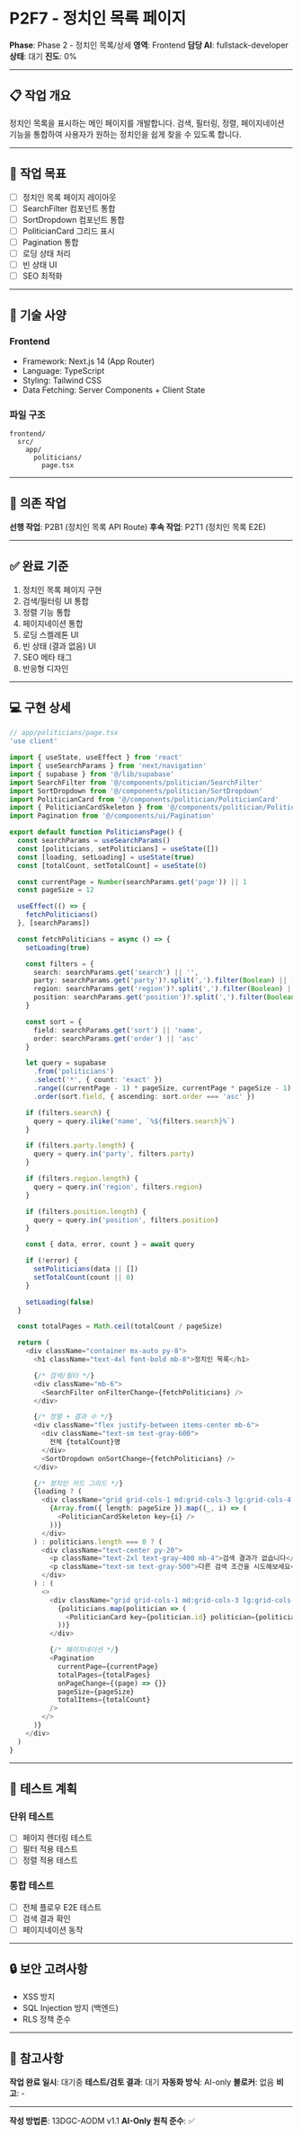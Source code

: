 # P2F7 - 정치인 목록 페이지

**Phase**: Phase 2 - 정치인 목록/상세
**영역**: Frontend
**담당 AI**: fullstack-developer
**상태**: 대기
**진도**: 0%

---

## 📋 작업 개요

정치인 목록을 표시하는 메인 페이지를 개발합니다. 검색, 필터링, 정렬, 페이지네이션 기능을 통합하여 사용자가 원하는 정치인을 쉽게 찾을 수 있도록 합니다.

---

## 🎯 작업 목표

- [ ] 정치인 목록 페이지 레이아웃
- [ ] SearchFilter 컴포넌트 통합
- [ ] SortDropdown 컴포넌트 통합
- [ ] PoliticianCard 그리드 표시
- [ ] Pagination 통합
- [ ] 로딩 상태 처리
- [ ] 빈 상태 UI
- [ ] SEO 최적화

---

## 📐 기술 사양

### Frontend
- Framework: Next.js 14 (App Router)
- Language: TypeScript
- Styling: Tailwind CSS
- Data Fetching: Server Components + Client State

### 파일 구조
```
frontend/
  src/
    app/
      politicians/
        page.tsx
```

---

## 🔗 의존 작업

**선행 작업**: P2B1 (정치인 목록 API Route)
**후속 작업**: P2T1 (정치인 목록 E2E)

---

## ✅ 완료 기준

1. 정치인 목록 페이지 구현
2. 검색/필터링 UI 통합
3. 정렬 기능 통합
4. 페이지네이션 통합
5. 로딩 스켈레톤 UI
6. 빈 상태 (결과 없음) UI
7. SEO 메타 태그
8. 반응형 디자인

---

## 💻 구현 상세

```typescript
// app/politicians/page.tsx
'use client'

import { useState, useEffect } from 'react'
import { useSearchParams } from 'next/navigation'
import { supabase } from '@/lib/supabase'
import SearchFilter from '@/components/politician/SearchFilter'
import SortDropdown from '@/components/politician/SortDropdown'
import PoliticianCard from '@/components/politician/PoliticianCard'
import { PoliticianCardSkeleton } from '@/components/politician/PoliticianCard'
import Pagination from '@/components/ui/Pagination'

export default function PoliticiansPage() {
  const searchParams = useSearchParams()
  const [politicians, setPoliticians] = useState([])
  const [loading, setLoading] = useState(true)
  const [totalCount, setTotalCount] = useState(0)

  const currentPage = Number(searchParams.get('page')) || 1
  const pageSize = 12

  useEffect(() => {
    fetchPoliticians()
  }, [searchParams])

  const fetchPoliticians = async () => {
    setLoading(true)

    const filters = {
      search: searchParams.get('search') || '',
      party: searchParams.get('party')?.split(',').filter(Boolean) || [],
      region: searchParams.get('region')?.split(',').filter(Boolean) || [],
      position: searchParams.get('position')?.split(',').filter(Boolean) || []
    }

    const sort = {
      field: searchParams.get('sort') || 'name',
      order: searchParams.get('order') || 'asc'
    }

    let query = supabase
      .from('politicians')
      .select('*', { count: 'exact' })
      .range((currentPage - 1) * pageSize, currentPage * pageSize - 1)
      .order(sort.field, { ascending: sort.order === 'asc' })

    if (filters.search) {
      query = query.ilike('name', `%${filters.search}%`)
    }

    if (filters.party.length) {
      query = query.in('party', filters.party)
    }

    if (filters.region.length) {
      query = query.in('region', filters.region)
    }

    if (filters.position.length) {
      query = query.in('position', filters.position)
    }

    const { data, error, count } = await query

    if (!error) {
      setPoliticians(data || [])
      setTotalCount(count || 0)
    }

    setLoading(false)
  }

  const totalPages = Math.ceil(totalCount / pageSize)

  return (
    <div className="container mx-auto py-8">
      <h1 className="text-4xl font-bold mb-8">정치인 목록</h1>

      {/* 검색/필터 */}
      <div className="mb-6">
        <SearchFilter onFilterChange={fetchPoliticians} />
      </div>

      {/* 정렬 + 결과 수 */}
      <div className="flex justify-between items-center mb-6">
        <div className="text-sm text-gray-600">
          전체 {totalCount}명
        </div>
        <SortDropdown onSortChange={fetchPoliticians} />
      </div>

      {/* 정치인 카드 그리드 */}
      {loading ? (
        <div className="grid grid-cols-1 md:grid-cols-3 lg:grid-cols-4 gap-6">
          {Array.from({ length: pageSize }).map((_, i) => (
            <PoliticianCardSkeleton key={i} />
          ))}
        </div>
      ) : politicians.length === 0 ? (
        <div className="text-center py-20">
          <p className="text-2xl text-gray-400 mb-4">검색 결과가 없습니다</p>
          <p className="text-sm text-gray-500">다른 검색 조건을 시도해보세요</p>
        </div>
      ) : (
        <>
          <div className="grid grid-cols-1 md:grid-cols-3 lg:grid-cols-4 gap-6">
            {politicians.map(politician => (
              <PoliticianCard key={politician.id} politician={politician} />
            ))}
          </div>

          {/* 페이지네이션 */}
          <Pagination
            currentPage={currentPage}
            totalPages={totalPages}
            onPageChange={(page) => {}}
            pageSize={pageSize}
            totalItems={totalCount}
          />
        </>
      )}
    </div>
  )
}
```

---

## 📝 테스트 계획

### 단위 테스트
- [ ] 페이지 렌더링 테스트
- [ ] 필터 적용 테스트
- [ ] 정렬 적용 테스트

### 통합 테스트
- [ ] 전체 플로우 E2E 테스트
- [ ] 검색 결과 확인
- [ ] 페이지네이션 동작

---

## 🔒 보안 고려사항

- XSS 방지
- SQL Injection 방지 (백엔드)
- RLS 정책 준수

---

## 📌 참고사항

**작업 완료 일시**: 대기중
**테스트/검토 결과**: 대기
**자동화 방식**: AI-only
**블로커**: 없음
**비고**: -

---

**작성 방법론**: 13DGC-AODM v1.1
**AI-Only 원칙 준수**: ✅
